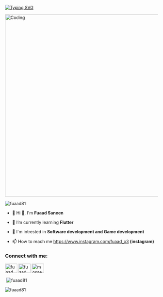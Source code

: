 [![Typing SVG](https://readme-typing-svg.demolab.com?font=vina+sans&size=30&pause=1000&color=E9F700&random=false&width=435&lines=Fuaad+Saneen;Passionate+in+SOFTWARE+DEVELOPER)](https://git.io/typing-svg)

<img align="center" alt="Coding" width="600" src="https://user-images.githubusercontent.com/74038190/212750147-854a394f-fee9-4080-9770-78a4b7ece53f.gif">
<p align="left"> <img src="https://komarev.com/ghpvc/?username=fuaad81&label=Profile%20views&color=0e75b6&style=flat" alt="fuaad81" /> </p>

- 🎈 Hi 👋, I'm **Fuaad Saneen**

- 🌱 I’m currently learning **Flutter**

- 🌟 I'm intrested in **Software development and Game development**

- 📫 How to reach me https://www.instagram.com/fuaad_x3 **(instagram)**

<h3 align="left">Connect with me:</h3>
<p align="left">
<a href="https://linkedin.com/in/fuaad saneen" target="blank"><img align="center" src="https://raw.githubusercontent.com/rahuldkjain/github-profile-readme-generator/master/src/images/icons/Social/linked-in-alt.svg" alt="fuaad saneen" height="30" width="40" /></a>
<a href="https://instagram.com/fuaad_x3" target="blank"><img align="center" src="https://raw.githubusercontent.com/rahuldkjain/github-profile-readme-generator/master/src/images/icons/Social/instagram.svg" alt="fuaad_x3" height="30" width="40" /></a>
<a href="https://t.me/mosses_x3" target="blank"><img align="center" src="https://www.google.com/search?q=telegram+icon+png&sca_esv=584875080&rlz=1C1VDKB_enIN1073IN1073&tbm=isch&source=lnms&sa=X&ved=2ahUKEwjR7bDHsNqCAxVXPnAKHaDICzYQ_AUoAXoECAIQAw&biw=1366&bih=679&dpr=1#imgrc=Ru2EdX50eWDEjM" alt="mosses_x3" height="30" width="40" /></a>
</p>

<p>&nbsp;<img align="center" src="https://github-readme-stats.vercel.app/api?username=fuaad81&show_icons=true&locale=en" alt="fuaad81" /></p>
<p><img align="center" src="https://github-readme-streak-stats.herokuapp.com/?user=fuaad81&" alt="fuaad81" /></p>
